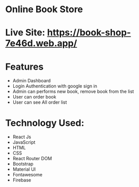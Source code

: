 # Online Book Store

# Live Site: https://book-shop-7e46d.web.app/

# Features 

 - Admin Dashboard 
 - Login Authentication with google sign in
 - Admin can performs new book, remove book from the list 
 - User can order book
 - User can see All order list 

# Technology Used: 
  
  - React Js
  - JavaScript
  - HTML
  - CSS 
  - React Router DOM
  - Bootstrap 
  - Material UI
  - Fontawesome
  - Firebase
